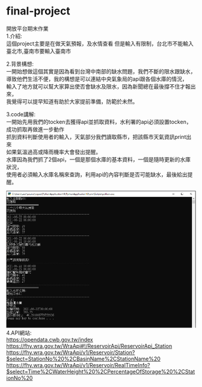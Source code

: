# final-project
開放平台期末作業  
1.介紹:  
這個project主要是在做天氣預報，及水情查看
但是輸入有限制，台北市不能輸入臺北市,臺南市要輸入臺南市  

  
2.背景構想:  
一開始想做這個其實是因為看到台灣中南部的缺水問題，我們不斷的限水跟缺水，  
導致他們生活不便，我的構想是可以連結中央氣象局的api跟各個水庫的情況，  
輸入了地方就可以幫大家算出使否會缺水及限水，因為新聞總在最後撐不住才報出來，  
我覺得可以提早知道有助於大家提前準備，防範於未然。

3.code講解:  
一開始先用我們的tocken去獲得api並抓取資料，水利署的api必須設置tocken，成功抓取再做進一步動作  
抓到資料判斷使用者的輸入，天氣部分我們讀取縣市，把該縣市天氣資訊print出來  
如果氣溫過高或降雨機率大會發出提醒。  
水庫因為我們抓了2個api，一個是那個水庫的基本資料，一個是隨時更新的水庫狀況，  
使用者必須輸入水庫名稱來查詢，利用api的內容判斷是否可能缺水，最後給出提醒。

![image](https://github.com/loli-000/final-project/blob/main/%E6%93%B7%E5%8F%96.PNG)  
4.API網站:  
https://opendata.cwb.gov.tw/index  
https://fhy.wra.gov.tw/WraApi#!/ReservoirApi/ReservoirApi_Station  
https://fhy.wra.gov.tw/WraApi/v1/Reservoir/Station?$select=StationNo%20%2CBasinName%2CStationName%20  
https://fhy.wra.gov.tw/WraApi/v1/Reservoir/RealTimeInfo?$select=Time%2CWaterHeight%20%2CPercentageOfStorage%20%2CStationNo%20  
